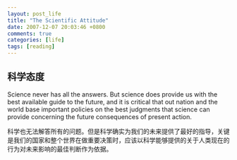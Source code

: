 ```yaml
---
layout: post_life
title: "The Scientific Attitude"
date: 2007-12-07 20:03:46 +0800
comments: true
categories: [life]
tags: [reading]
---
```


## 科学态度

Science never has all the answers. But science does provide us with the best available guide to the future, and it is critical that out nation and the world base important policies on the best judgments that science can provide concerning the future consequences of present action.

科学也无法解答所有的问题。但是科学确实为我们的未来提供了最好的指导，关键是我们的国家和整个世界在做重要决策时，应该以科学能够提供的关于人类现在的行为对未来影响的最佳判断作为依据。
